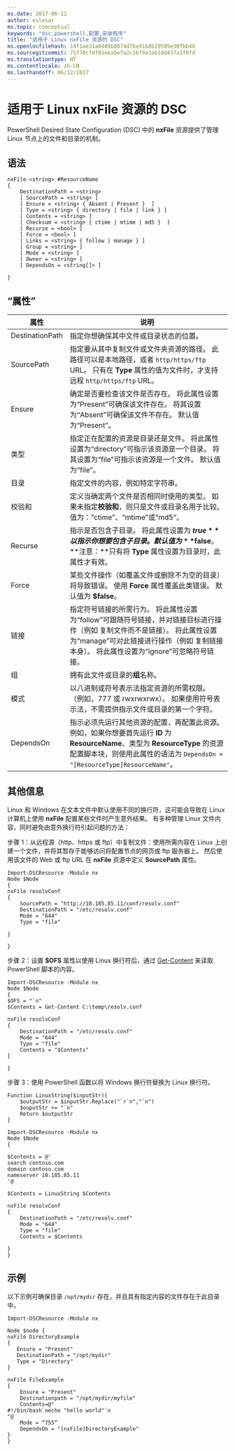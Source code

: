 ```yaml
---
ms.date: 2017-06-12
author: eslesar
ms.topic: conceptual
keywords: "dsc,powershell,配置,安装程序"
title: "适用于 Linux nxFile 资源的 DSC"
ms.openlocfilehash: 14f1ae31a8409b8874d76a91b8b29595e30fbb46
ms.sourcegitcommit: 75f70c7df01eea5e7a2c16f9a3ab1dd437a1f8fd
ms.translationtype: HT
ms.contentlocale: zh-CN
ms.lasthandoff: 06/12/2017
---
```

# <a name="dsc-for-linux-nxfile-resource"></a>适用于 Linux nxFile 资源的 DSC

PowerShell Desired State Configuration (DSC) 中的 **nxFile** 资源提供了管理 Linux 节点上的文件和目录的机制。

## <a name="syntax"></a>语法

```
nxFile <string> #ResourceName
{
    DestinationPath = <string>
    [ SourcePath = <string> ]
    [ Ensure = <string> { Absent | Present }  ]
    [ Type = <string> { directory | file | link } ]
    [ Contents = <string> ]
    [ Checksum = <string> { ctime | mtime | md5 }  ]
    [ Recurse = <bool> ]
    [ Force = <bool> ]
    [ Links = <string> { follow | manage } ]
    [ Group = <string> ]
    [ Mode = <string> ]
    [ Owner = <string> ]
    [ DependsOn = <string[]> ]

}
```

## <a name="properties"></a>“属性”

|  属性 |  说明 | 
|---|---|
| DestinationPath| 指定你想确保其中文件或目录状态的位置。| 
| SourcePath| 指定要从其中复制文件或文件夹资源的路径。 此路径可以是本地路径，或者 `http/https/ftp` URL。 只有在 **Type** 属性的值为文件时，才支持远程 `http/https/ftp` URL。| 
| Ensure| 确定是否要检查该文件是否存在。 将此属性设置为“Present”可确保该文件存在。 将其设置为“Absent”可确保该文件不存在。 默认值为“Present”。| 
| 类型| 指定正在配置的资源是目录还是文件。 将此属性设置为“directory”可指示该资源是一个目录。 将其设置为“file”可指示该资源是一个文件。 默认值为“file”。| 
| 目录| 指定文件的内容，例如特定字符串。| 
| 校验和| 定义当确定两个文件是否相同时使用的类型。 如果未指定**校验和**，则只是文件或目录名用于比较。 值为：“ctime”、“mtime”或“md5”。| 
| Recurse| 指示是否包含子目录。 将此属性设置为 **$true** 以指示你想要包含子目录。 默认值为 **$false**。 **注意：**只有将 **Type** 属性设置为目录时，此属性才有效。| 
| Force| 某些文件操作（如覆盖文件或删除不为空的目录）将导致错误。 使用 **Force** 属性覆盖此类错误。 默认值为 **$false**。| 
| 链接| 指定符号链接的所需行为。 将此属性设置为“follow”可跟随符号链接，并对链接目标进行操作（例如 复制文件而不是链接）。 将此属性设置为“manage”可对此链接进行操作（例如 复制链接本身）。 将此属性设置为“ignore”可忽略符号链接。| 
| 组| 拥有此文件或目录的**组**名称。| 
| 模式| 以八进制或符号表示法指定资源的所需权限。 （例如，777 或 rwxrwxrwx）。 如果使用符号表示法，不需提供指示文件或目录的第一个字符。| 
| DependsOn | 指示必须先运行其他资源的配置，再配置此资源。 例如，如果你想要首先运行 **ID** 为 **ResourceName**、类型为 **ResourceType** 的资源配置脚本块，则使用此属性的语法为 `DependsOn = "[ResourceType]ResourceName"`。| 

## <a name="additional-information"></a>其他信息


Linux 和 Windows 在文本文件中默认使用不同的换行符，这可能会导致在 Linux 计算机上使用 __nxFile__ 配置某些文件时产生意外结果。 有多种管理 Linux 文件内容，同时避免由意外换行符引起问题的方法：

步骤 1：从远程源（http、https 或 ftp）中复制文件：使用所需内容在 Linux 上创建一个文件，并将其暂存于能够访问将配置节点的网页或 ftp 服务器上。 然后使用该文件的 Web 或 ftp URL 在 __nxFile__ 资源中定义 __SourcePath__ 属性。

```
Import-DSCResource -Module nx
Node $Node
{
nxFile resolvConf
{
    SourcePath = "http://10.185.85.11/conf/resolv.conf"
    DestinationPath = "/etc/resolv.conf"
    Mode = "644"        
    Type = "file"
    
}
        
}
```


步骤 2：设置 __$OFS__ 属性以使用 Linux 换行符后，通过 [Get-Content](https://technet.microsoft.com/en-us/library/hh849787.aspx) 来读取 PowerShell 脚本的内容。


```
Import-DSCResource -Module nx
Node $Node
{
$OFS = "`n"
$Contents = Get-Content C:\temp\resolv.conf

nxFile resolvConf
{
    DestinationPath = "/etc/resolv.conf"
    Mode = "644"        
    Type = "file"
    Contents = "$Contents"
}

}
```


步骤 3：使用 PowerShell 函数以将 Windows 换行符替换为 Linux 换行符。

```
Function LinuxString($inputStr){
    $outputStr = $inputStr.Replace("`r`n","`n")
    $ouputStr += "`n"
    Return $outputStr
}

Import-DSCResource -Module nx
Node $Node
{

$Contents = @'
search contoso.com
domain contoso.com
nameserver 10.185.85.11
'@

$Contents = LinuxString $Contents

nxFile resolvConf
{
    DestinationPath = "/etc/resolv.conf"
    Mode = "644"        
    Type = "file"
    Contents = $Contents
    
}
}
```

## <a name="example"></a>示例

以下示例可确保目录 `/opt/mydir` 存在，并且具有指定内容的文件存在于此目录中。

```
Import-DSCResource -Module nx 

Node $node {
nxFile DirectoryExample
{
   Ensure = "Present"
   DestinationPath = "/opt/mydir"
   Type = "Directory"
}

nxFile FileExample
{
    Ensure = "Present"
    Destinationpath = "/opt/mydir/myfile"
    Contents=@"
#!/bin/bash`necho "hello world"`n
"@ 
    Mode = “755”
    DependsOn = "[nxFile]DirectoryExample"
} 
}
```

